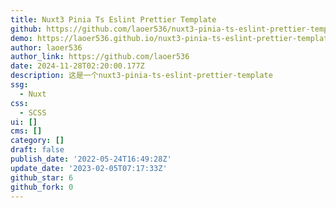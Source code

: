 ```yaml
---
title: Nuxt3 Pinia Ts Eslint Prettier Template
github: https://github.com/laoer536/nuxt3-pinia-ts-eslint-prettier-template
demo: https://laoer536.github.io/nuxt3-pinia-ts-eslint-prettier-template/
author: laoer536
author_link: https://github.com/laoer536
date: 2024-11-28T02:20:00.177Z
description: 这是一个nuxt3-pinia-ts-eslint-prettier-template
ssg:
  - Nuxt
css:
  - SCSS
ui: []
cms: []
category: []
draft: false
publish_date: '2022-05-24T16:49:28Z'
update_date: '2023-02-05T07:17:33Z'
github_star: 6
github_fork: 0
---
```


